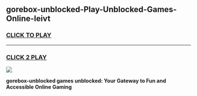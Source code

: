 
## gorebox-unblocked-Play-Unblocked-Games-Online-leivt
<h3>
<a href="https://premium76.site?title=gorebox-unblocked&ref=24A">CLICK TO PLAY</a></h3>
<hr>

<h3>
<a href="https://premium76.site?title=gorebox-unblocked&ref=24A">CLICK 2 PLAY</a>
  
</h3>

<a href="https://premium76.site?title=gorebox-unblocked&ref=24A"><img src="https://clearcache.store/games.png"></a>


**gorebox-unblocked games unblocked: Your Gateway to Fun and Accessible Online Gaming**
